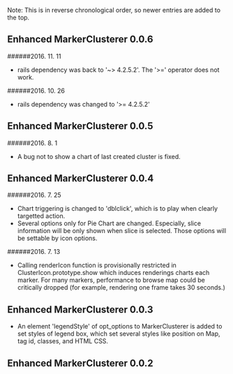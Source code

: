   Note: This is in reverse chronological order, so newer entries are added to the top.

## Enhanced MarkerClusterer 0.0.6

######2016. 11. 11
* rails dependency was back to '~> 4.2.5.2'. The '>=' operator does not work.

######2016. 10. 26
* rails dependency was changed to '>= 4.2.5.2'

## Enhanced MarkerClusterer 0.0.5

######2016. 8. 1
* A bug not to show a chart of last created cluster is fixed.

## Enhanced MarkerClusterer 0.0.4

######2016. 7. 25
* Chart triggering is changed to 'dblclick', which is to play when clearly targetted action.
* Several options only for Pie Chart are changed. Especially, slice information will be only shown when slice is selected. Those options will be settable by icon options.

######2016. 7. 13
* Calling renderIcon function is provisionally restricted in ClusterIcon.prototype.show which induces renderings charts each marker. For many markers, performance to browse map could be critically dropped (for example, rendering one frame takes 30 seconds.)

## Enhanced MarkerClusterer 0.0.3

* An element 'legendStyle' of opt_options to MarkerClusterer is added to set styles of legend box, which set several styles like position on Map, tag id, classes, and HTML CSS.

## Enhanced MarkerClusterer 0.0.2
